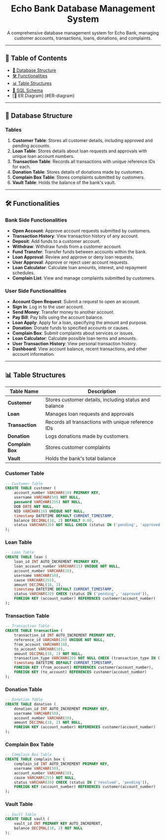 # <h1 align="center">Echo Bank Database Management System</h1>


<p align="center">
    A comprehensive database management system for Echo Bank, managing customer accounts, transactions, loans, donations, and complaints.
</p>

---

## <h2 id="table-of-contents">📑 Table of Contents</h2>

- [🏦 Database Structure](#database-structure)
- [🛠️ Functionalities](#functionalities)
- [📊 Table Structures](#table-structures)
- [📝 SQL Schema](#sql-schema)
- [📝 ER Diagram] (#ER-diagram)

---

## <h2 id="database-structure">🏦 Database Structure</h2>

### <h3>Tables</h3>

1. **Customer Table**: Stores all customer details, including approved and pending accounts.
2. **Loan Table**: Stores details about loan requests and approvals with unique loan account numbers.
3. **Transaction Table**: Records all transactions with unique reference IDs for each.
4. **Donation Table**: Stores details of donations made by customers.
5. **Complain Box Table**: Stores complaints submitted by customers.
6. **Vault Table**: Holds the balance of the bank's vault.

---

## <h2 id="functionalities">🛠️ Functionalities</h2>

### <h3>Bank Side Functionalities</h3>

- **Open Account**: Approve account requests submitted by customers.
- **Transaction History**: View transaction history of any account.
- **Deposit**: Add funds to a customer account.
- **Withdraw**: Withdraw funds from a customer account.
- **Fund Transfer**: Transfer funds between accounts within the bank.
- **Loan Approval**: Review and approve or deny loan requests.
- **User Approval**: Approve or reject user account requests.
- **Loan Calculator**: Calculate loan amounts, interest, and repayment schedules.
- **Complain List**: View and manage complaints submitted by customers.

### <h3>User Side Functionalities</h3>

- **Account Open Request**: Submit a request to open an account.
- **Sign In**: Log in to the user account.
- **Send Money**: Transfer money to another account.
- **Pay Bill**: Pay bills using the account balance.
- **Loan Apply**: Apply for a loan, specifying the amount and purpose.
- **Donation**: Donate funds to specified accounts or causes.
- **Complain Box**: Submit complaints about services or issues.
- **Loan Calculator**: Calculate possible loan terms and amounts.
- **User Transaction History**: View personal transaction history.
- **Dashboard**: View account balance, recent transactions, and other account information.

---

## <h2 id="table-structures">📊 Table Structures</h2>

| Table Name        | Description                                           |
|-------------------|-------------------------------------------------------|
| **Customer**      | Stores customer details, including status and balance |
| **Loan**          | Manages loan requests and approvals                   |
| **Transaction**   | Records all transactions with unique reference IDs    |
| **Donation**      | Logs donations made by customers                      |
| **Complain Box**  | Stores customer complaints                            |
| **Vault**         | Holds the bank's total balance                        |

### <h3>Customer Table</h3>

```sql
-- Customer Table
CREATE TABLE customer (
    account_number VARCHAR(10) PRIMARY KEY,
    username VARCHAR(50) NOT NULL,
    password VARCHAR(255) NOT NULL,
    DOB DATE NOT NULL,
    NID VARCHAR(10) UNIQUE NOT NULL,
    timestamp DATETIME DEFAULT CURRENT_TIMESTAMP,
    balance DECIMAL(18, 2) DEFAULT 0.00,
    status VARCHAR(20) NOT NULL CHECK (status IN ('pending', 'approved'))
);
```
<h3>Loan Table</h3>

```sql
-- Loan Table
CREATE TABLE loan (
    loan_id INT AUTO_INCREMENT PRIMARY KEY,
    loan_account_number VARCHAR(15) UNIQUE NOT NULL,
    account_number VARCHAR(10),
    username VARCHAR(50),
    cause VARCHAR(255),
    amount DECIMAL(18, 2),
    timestamp DATETIME DEFAULT CURRENT_TIMESTAMP,
    status VARCHAR(20) CHECK (status IN ('pending', 'approved')),
    FOREIGN KEY (account_number) REFERENCES customer(account_number)
);
```

<h3>Transaction Table</h3>

```sql
-- Transaction Table
CREATE TABLE transaction (
    transaction_id INT AUTO_INCREMENT PRIMARY KEY,
    reference_id VARCHAR(20) UNIQUE NOT NULL,
    from_account VARCHAR(10),
    to_account VARCHAR(10),
    amount DECIMAL(18, 2) NOT NULL,
    transaction_type VARCHAR(20) NOT NULL CHECK (transaction_type IN ('deposit', 'withdrawal', 'transfer')),
    timestamp DATETIME DEFAULT CURRENT_TIMESTAMP,
    FOREIGN KEY (from_account) REFERENCES customer(account_number),
    FOREIGN KEY (to_account) REFERENCES customer(account_number)
);
```
<h3>Donation Table</h3>

```sql
-- Donation Table
CREATE TABLE donation (
    donation_id INT AUTO_INCREMENT PRIMARY KEY,
    username VARCHAR(50),
    account_number VARCHAR(10),
    amount DECIMAL(18, 2) NOT NULL,
    FOREIGN KEY (account_number) REFERENCES customer(account_number)
);
```

<h3>Complain Box Table</h3>

```sql
-- Complain Box Table
CREATE TABLE complain_box (
    complain_id INT AUTO_INCREMENT PRIMARY KEY,
    username VARCHAR(50),
    account_number VARCHAR(10),
    cause VARCHAR(255) NOT NULL,
    status VARCHAR(20) CHECK (status IN ('resolved', 'pending')),
    FOREIGN KEY (account_number) REFERENCES customer(account_number)
);

```

<h3>Vault Table</h3>

```sql
-- Vault Table
CREATE TABLE vault (
    vault_id INT PRIMARY KEY AUTO_INCREMENT,
    balance DECIMAL(18, 2) NOT NULL
);
```
